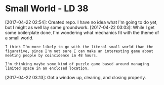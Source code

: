 Small World - LD 38
===

[2017-04-22 02:54]:
    Created repo. I have no idea what I'm going to do yet, but I might as well lay some groundwork.
[2017-04-22 03:03]:
    While I get some boilerplate done, I'm wondering what mechanics fit with the theme of a small world.

    I think I'm more likely to go with the literal small world than the figurative, since I'm not sure I can make an interesting game about meeting people by coincidence in 48 hours.

    I'm thinking maybe some kind of puzzle game based around managing limited space in an enclosed location.
[2017-04-22 03:13]:
    Got a window up, clearing, and closing properly.
